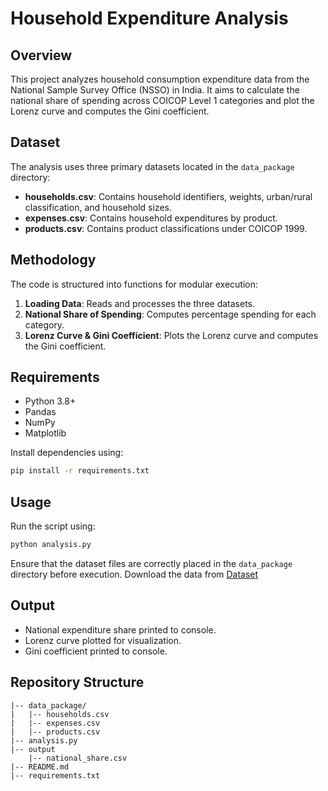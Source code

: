 # Household Expenditure Analysis

## Overview
This project analyzes household consumption expenditure data from the National Sample Survey Office (NSSO) in India. It aims to calculate the national share of spending across COICOP Level 1 categories and plot the Lorenz curve and computes the Gini coefficient.

## Dataset
The analysis uses three primary datasets located in the `data_package` directory:
- **households.csv**: Contains household identifiers, weights, urban/rural classification, and household sizes.
- **expenses.csv**: Contains household expenditures by product.
- **products.csv**: Contains product classifications under COICOP 1999.

## Methodology
The code is structured into functions for modular execution:
1. **Loading Data**: Reads and processes the three datasets.
2. **National Share of Spending**: Computes percentage spending for each category.
3. **Lorenz Curve & Gini Coefficient**: Plots the Lorenz curve and computes the Gini coefficient.

## Requirements
- Python 3.8+
- Pandas
- NumPy
- Matplotlib

Install dependencies using:
```sh
pip install -r requirements.txt
```

## Usage
Run the script using:
```sh
python analysis.py
```
Ensure that the dataset files are correctly placed in the `data_package` directory before execution.
Download the data from <a href="https://drive.google.com/file/d/1V4yCjs9Ug5-b8MSr5Iy1RAml_31Gg0aL/view">Dataset</a>
## Output
- National expenditure share printed to console.
- Lorenz curve plotted for visualization.
- Gini coefficient printed to console.

## Repository Structure
```
|-- data_package/
|   |-- households.csv
|   |-- expenses.csv
|   |-- products.csv
|-- analysis.py
|-- output
    |-- national_share.csv
|-- README.md
|-- requirements.txt
```
